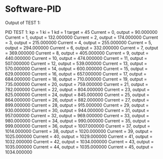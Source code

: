 # Software-PID


Output of TEST 1:

PID TEST 1:
kp = 1 
ki = 1 
kd = 1 
 target = 45
Current = 0, output = 90.000000 
Current = 1, output = 132.000000 
Current = 2, output = 174.000000 
Current = 3, output = 215.000000 
Current = 4, output = 255.000000 
Current = 5, output = 294.000000 
Current = 6, output = 332.000000 
Current = 7, output = 369.000000 
Current = 8, output = 405.000000 
Current = 9, output = 440.000000 
Current = 10, output = 474.000000 
Current = 11, output = 507.000000 
Current = 12, output = 539.000000 
Current = 13, output = 570.000000 
Current = 14, output = 600.000000 
Current = 15, output = 629.000000 
Current = 16, output = 657.000000 
Current = 17, output = 684.000000 
Current = 18, output = 710.000000 
Current = 19, output = 735.000000 
Current = 20, output = 759.000000 
Current = 21, output = 782.000000 
Current = 22, output = 804.000000 
Current = 23, output = 825.000000 
Current = 24, output = 845.000000 
Current = 25, output = 864.000000 
Current = 26, output = 882.000000 
Current = 27, output = 899.000000 
Current = 28, output = 915.000000 
Current = 29, output = 930.000000 
Current = 30, output = 944.000000 
Current = 31, output = 957.000000 
Current = 32, output = 969.000000 
Current = 33, output = 980.000000 
Current = 34, output = 990.000000 
Current = 35, output = 999.000000 
Current = 36, output = 1007.000000 
Current = 37, output = 1014.000000 
Current = 38, output = 1020.000000 
Current = 39, output = 1025.000000 
Current = 40, output = 1029.000000 
Current = 41, output = 1032.000000 
Current = 42, output = 1034.000000 
Current = 43, output = 1035.000000 
Current = 44, output = 1035.000000 
Current = 45, output = 1034.000000 

